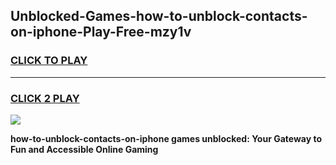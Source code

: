 
## Unblocked-Games-how-to-unblock-contacts-on-iphone-Play-Free-mzy1v
<h3>
<a href="https://premium76.site?title=how-to-unblock-contacts-on-iphone&ref=12A">CLICK TO PLAY</a></h3>
<hr>

<h3>
<a href="https://premium76.site?title=how-to-unblock-contacts-on-iphone&ref=12A">CLICK 2 PLAY</a>
  
</h3>

<a href="https://premium76.site?title=how-to-unblock-contacts-on-iphone&ref=12A"><img src="https://clearcache.store/games.png"></a>


**how-to-unblock-contacts-on-iphone games unblocked: Your Gateway to Fun and Accessible Online Gaming**
